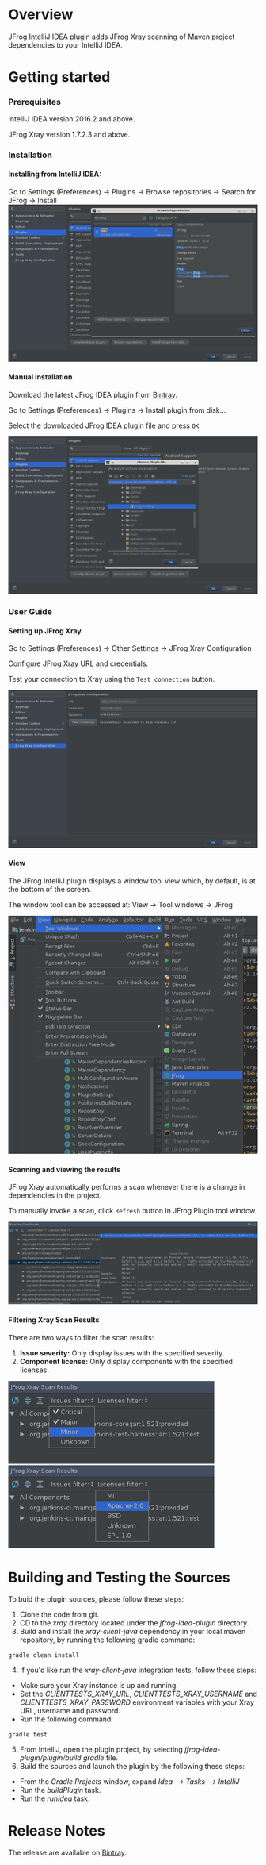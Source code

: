 # Overview
JFrog IntelliJ IDEA plugin adds JFrog Xray scanning of Maven project dependencies to your IntelliJ IDEA.

# Getting started

### Prerequisites
IntelliJ IDEA version 2016.2 and above.

JFrog Xray version 1.7.2.3 and above.

### Installation
#### Installing from IntelliJ IDEA:

Go to Settings (Preferences) -> Plugins -> Browse repositories -> Search for JFrog -> Install
![Alt text](docs/install.png?raw=true "Installing JFrog plugin")

#### Manual installation

Download the latest JFrog IDEA plugin from [Bintray](https://bintray.com/jfrog/jfrog-jars/download_file?file_path=org%2Fjfrog%2Fidea%2Fjfrog-idea-plugin%2F1.0.0%2FJFrog-1.0.0.zip).

Go to Settings (Preferences) -> Plugins -> Install plugin from disk...

Select the downloaded JFrog IDEA plugin file and press `OK`

![Alt text](docs/manual_install.png?raw=true "Manually Installing JFrog plugin")

### User Guide

#### Setting up JFrog Xray
Go to Settings (Preferences) -> Other Settings -> JFrog Xray Configuration

Configure JFrog Xray URL and credentials.

Test your connection to Xray using the ```Test connection``` button.

![Alt text](docs/credentials.png?raw=true "Setting up credentials")

#### View
The JFrog IntelliJ plugin displays a window tool view which, by default, is at the bottom of the screen.

The window tool can be accessed at: View -> Tool windows -> JFrog 

![Alt text](docs/enable_tool_window.png?raw=true "Enable tool window")

#### Scanning and viewing the results
JFrog Xray automatically performs a scan whenever there is a change in dependencies in the project.

To manually invoke a scan, click ```Refresh``` button in JFrog Plugin tool window.

![Alt text](docs/tool_window.png?raw=true "Scan results window")

#### Filtering Xray Scan Results
There are two ways to filter the scan results:
1. **Issue severity:** Only display issues with the specified severity.
2. **Component license:** Only display components with the specified licenses.


![Alt text](docs/filter_issues.png?raw=true "Issues filter")
![Alt text](docs/filter_licenses.png?raw=true "Licenses filter")
# Building and Testing the Sources
To buid the plugin sources, please follow these steps:
1. Clone the code from git.
2. CD to the *xray* directory located under the *jfrog-idea-plugin* directory.
3. Build and install the *xray-client-java* dependency in your local maven repository, by running the following gradle command:
```
gradle clean install
```
4. If you'd like run the *xray-client-java* integration tests, follow these steps:
* Make sure your Xray instance is up and running.
* Set the *CLIENTTESTS_XRAY_URL*, *CLIENTTESTS_XRAY_USERNAME* and *CLIENTTESTS_XRAY_PASSWORD* environment variables with your Xray URL, username and password.
* Run the following command:
```
gradle test
```
5. From IntelliJ, open the plugin project, by selecting *jfrog-idea-plugin/plugin/build.gradle* file.
6. Build the sources and launch the plugin by the following these steps:
* From the *Gradle Projects* window, expand *Idea --> Tasks -->  IntelliJ*
* Run the *buildPlugin* task.
* Run the *runIdea* task.

# Release Notes
The release are available on [Bintray](https://bintray.com/jfrog/jfrog-jars/jfrog-idea-plugin#release).
